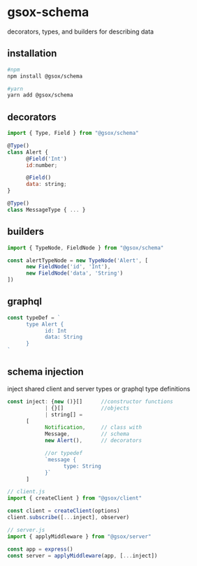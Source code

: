 # gsox-schema
decorators, types, and builders for describing data

## installation
```sh
#npm
npm install @gsox/schema

#yarn
yarn add @gsox/schema
```

## decorators
```js
import { Type, Field } from "@gsox/schema"

@Type()
class Alert {
      @Field('Int')
      id:number;

      @Field()
      data: string;
}

@Type()
class MessageType { ... }

```

## builders
```js
import { TypeNode, FieldNode } from "@gsox/schema"

const alertTypeNode = new TypeNode('Alert', [
      new FieldNode('id', 'Int'),
      new FieldNode('data', 'String')
])
```

## graphql
```js
const typeDef = `
      type Alert {
            id: Int
            data: String
      }
`
```

## schema injection
inject shared client and server types or graphql type definitions
```js
const inject: {new ()}[]      //constructor functions
            | {}[]            //objects
            | string[] =
      [
            Notification,     // class with
            Message,          // schema
            new Alert(),      // decorators

            //or typedef
            `message {
                  type: String
            }`
      ]

```
```js
// client.js
import { createClient } from "@gsox/client"

const client = createClient(options)
client.subscribe([...inject], observer)
```
```js
// server.js
import { applyMiddleware } from "@gsox/server"

const app = express()
const server = applyMiddleware(app, [...inject])
```
